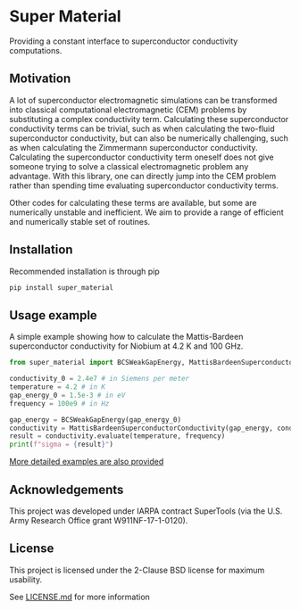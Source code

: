 # Super Material

Providing a constant interface to superconductor conductivity computations.

## Motivation

A lot of superconductor electromagnetic simulations can be transformed into classical computational electromagnetic (CEM) problems by substituting a complex conductivity term. Calculating these superconductor conductivity terms can be trivial, such as when calculating the two-fluid superconductor conductivity, but can also be numerically challenging, such as when calculating the Zimmermann superconductor conductivity. Calculating the superconductor conductivity term oneself does not give someone trying to solve a classical electromagnetic problem any advantage. With this library, one can directly jump into the CEM problem rather than spending time evaluating superconductor conductivity terms.

Other codes for calculating these terms are available, but some are numerically unstable and inefficient. We aim to provide a range of efficient and numerically stable set of routines.

## Installation

Recommended installation is through pip

```bash
pip install super_material
```

## Usage example

A simple example showing how to calculate the Mattis-Bardeen superconductor conductivity for Niobium at 4.2 K and 100 GHz.

```python
from super_material import BCSWeakGapEnergy, MattisBardeenSuperconductorConductivity

conductivity_0 = 2.4e7 # in Siemens per meter
temperature = 4.2 # in K
gap_energy_0 = 1.5e-3 # in eV
frequency = 100e9 # in Hz

gap_energy = BCSWeakGapEnergy(gap_energy_0)
conductivity = MattisBardeenSuperconductorConductivity(gap_energy, conductivity_0)
result = conductivity.evaluate(temperature, frequency)
print(f"sigma = {result}")
```

[More detailed examples are also provided](docs/examples.md)

## Acknowledgements

This project was developed under IARPA contract SuperTools
(via the U.S. Army Research Office grant W911NF-17-1-0120).

## License

This project is licensed under the 2-Clause BSD license for maximum usability.

See [LICENSE.md](LICENSE.md) for more information